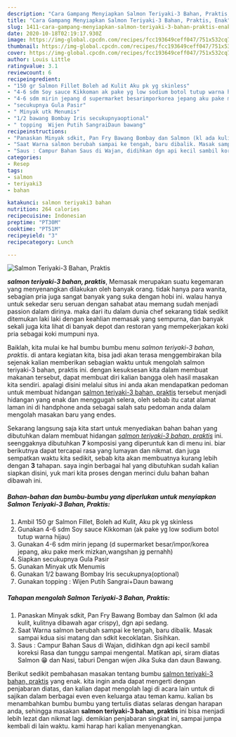 ```yaml
---
description: "Cara Gampang Menyiapkan Salmon Teriyaki-3 Bahan, Praktis, Enak"
title: "Cara Gampang Menyiapkan Salmon Teriyaki-3 Bahan, Praktis, Enak"
slug: 1411-cara-gampang-menyiapkan-salmon-teriyaki-3-bahan-praktis-enak
date: 2020-10-18T02:19:17.930Z
image: https://img-global.cpcdn.com/recipes/fcc193649ceff047/751x532cq70/salmon-teriyaki-3-bahan-praktis-foto-resep-utama.jpg
thumbnail: https://img-global.cpcdn.com/recipes/fcc193649ceff047/751x532cq70/salmon-teriyaki-3-bahan-praktis-foto-resep-utama.jpg
cover: https://img-global.cpcdn.com/recipes/fcc193649ceff047/751x532cq70/salmon-teriyaki-3-bahan-praktis-foto-resep-utama.jpg
author: Louis Little
ratingvalue: 3.1
reviewcount: 6
recipeingredient:
- "150 gr Salmon Fillet Boleh ad Kulit Aku pk yg skinless"
- "4-6 sdm Soy sauce Kikkoman ak pake yg low sodium botol tutup warna hijau"
- "4-6 sdm mirin jepang d supermarket besarimporkorea jepang aku pake merk mizkanwangshan jg pernahh"
- "secukupnya Gula Pasir"
- " Minyak utk Menumis"
- "1/2 bawang Bombay Iris secukupnyaoptional"
- " topping  Wijen Putih SangraiDaun bawang"
recipeinstructions:
- "Panaskan Minyak sdkit, Pan Fry Bawang Bombay dan Salmon (kl ada kulit, kulitnya dibawah agar crispy), dgn api sedang."
- "Saat Warna salmon berubah sampai ke tengah, baru dibalik. Masak sampai kdua sisi matang dan sdkit kecoklatan. Sisihkan."
- "Saus : Campur Bahan Saus di Wajan, didihkan dgn api kecil sambil koreksi Rasa dan tunggu sampai mengental. Matikan api, siram diatas Salmon 😁 dan Nasi, taburi Dengan wijen Jika Suka dan daun Bawang."
categories:
- Resep
tags:
- salmon
- teriyaki3
- bahan

katakunci: salmon teriyaki3 bahan 
nutrition: 264 calories
recipecuisine: Indonesian
preptime: "PT30M"
cooktime: "PT51M"
recipeyield: "3"
recipecategory: Lunch

---
```



![Salmon Teriyaki-3 Bahan, Praktis](https://img-global.cpcdn.com/recipes/fcc193649ceff047/751x532cq70/salmon-teriyaki-3-bahan-praktis-foto-resep-utama.jpg)

<b><i>salmon teriyaki-3 bahan, praktis</i></b>, Memasak merupakan suatu kegemaran yang menyenangkan dilakukan oleh banyak orang. tidak hanya para wanita, sebagian pria juga sangat banyak yang suka dengan hobi ini. walau hanya untuk sekedar seru seruan dengan sahabat atau memang sudah menjadi passion dalam dirinya. maka dari itu dalam dunia chef sekarang tidak sedikit ditemukan laki laki dengan keahlian memasak yang sempurna, dan banyak sekali juga kita lihat di banyak depot dan restoran yang mempekerjakan koki pria sebagai koki mumpuni nya.

Baiklah, kita mulai ke hal bumbu bumbu menu <i>salmon teriyaki-3 bahan, praktis</i>. di antara kegiatan kita, bisa jadi akan terasa menggembirakan bila sejenak kalian memberikan sebagian waktu untuk mengolah salmon teriyaki-3 bahan, praktis ini. dengan kesuksesan kita dalam membuat makanan tersebut, dapat membuat diri kalian bangga oleh hasil masakan kita sendiri. apalagi disini melalui situs ini anda akan mendapatkan pedoman untuk membuat hidangan <u>salmon teriyaki-3 bahan, praktis</u> tersebut menjadi hidangan yang enak dan menggugah selera, oleh sebab itu catat alamat laman ini di handphone anda sebagai salah satu pedoman anda dalam mengolah masakan baru yang endes.




Sekarang langsung saja kita start untuk menyediakan bahan bahan yang dibutuhkan dalam membuat hidangan <u><i>salmon teriyaki-3 bahan, praktis</i></u> ini. seenggaknya dibutuhkan <b>7</b> komposisi yang diperuntuk kan di menu ini. biar berikutnya dapat tercapai rasa yang lumayan dan nikmat. dan juga sempatkan waktu kita sedikit, sebab kita akan membuatnya kurang lebih dengan <b>3</b> tahapan. saya ingin berbagai hal yang dibutuhkan sudah kalian siapkan disini, yuk mari kita proses dengan merinci dulu bahan bahan dibawah ini.

<!--inarticleads1-->

##### Bahan-bahan dan bumbu-bumbu yang diperlukan untuk menyiapkan Salmon Teriyaki-3 Bahan, Praktis:

1. Ambil 150 gr Salmon Fillet, Boleh ad Kulit, Aku pk yg skinless
1. Gunakan 4-6 sdm Soy sauce Kikkoman (ak pake yg low sodium botol tutup warna hijau)
1. Gunakan 4-6 sdm mirin jepang (d supermarket besar/impor/korea jepang, aku pake merk mizkan,wangshan jg pernahh)
1. Siapkan secukupnya Gula Pasir
1. Gunakan  Minyak utk Menumis
1. Gunakan 1/2 bawang Bombay Iris secukupnya(optional)
1. Gunakan  topping : Wijen Putih Sangrai+Daun bawang




<!--inarticleads2-->

##### Tahapan mengolah Salmon Teriyaki-3 Bahan, Praktis:

1. Panaskan Minyak sdkit, Pan Fry Bawang Bombay dan Salmon (kl ada kulit, kulitnya dibawah agar crispy), dgn api sedang.
1. Saat Warna salmon berubah sampai ke tengah, baru dibalik. Masak sampai kdua sisi matang dan sdkit kecoklatan. Sisihkan.
1. Saus : Campur Bahan Saus di Wajan, didihkan dgn api kecil sambil koreksi Rasa dan tunggu sampai mengental. Matikan api, siram diatas Salmon 😁 dan Nasi, taburi Dengan wijen Jika Suka dan daun Bawang.




Berikut sedikit pembahasan masakan tentang bumbu <u>salmon teriyaki-3 bahan, praktis</u> yang enak. kita ingin anda dapat mengerti dengan penjabaran diatas, dan kalian dapat mengolah lagi di acara lain untuk di sajikan dalam berbagai even even keluarga atau teman kamu. kalian bs menambahkan bumbu bumbu yang tertulis diatas selaras dengan harapan anda, sehingga masakan <b>salmon teriyaki-3 bahan, praktis</b> ini bisa menjadi lebih lezat dan nikmat lagi. demikian penjabaran singkat ini, sampai jumpa kembali di lain waktu. kami harap hari kalian menyenangkan.
